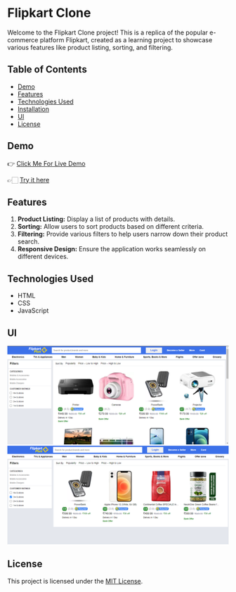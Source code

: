 # Flipkart Clone

Welcome to the Flipkart Clone project! This is a replica of the popular e-commerce platform Flipkart, created as a learning project to showcase various features like product listing, sorting, and filtering.

## Table of Contents
- [Demo](#demo)
- [Features](#features)
- [Technologies Used](#technologies-used)
- [Installation](#installation)
- [UI](#ui)
- [License](#license)

## Demo
👉 [Click Me For Live Demo]()

👉🏻 [Try it here](https://mishra06.github.io/GEEKATHON_TEAM_10/Flipkart_page_by-sonu_kumar/)

## Features
1. **Product Listing:** Display a list of products with details.
2. **Sorting:** Allow users to sort products based on different criteria.
3. **Filtering:** Provide various filters to help users narrow down their product search.
4. **Responsive Design:** Ensure the application works seamlessly on different devices.

## Technologies Used
- HTML
- CSS
- JavaScript



## UI
![image](image.png)
![image](image-1.png)


## License
This project is licensed under the [MIT License](LICENSE).
